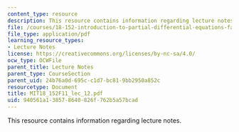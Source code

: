 ```yaml
---
content_type: resource
description: This resource contains information regarding lecture notes.
file: /courses/18-152-introduction-to-partial-differential-equations-fall-2011/940561a138578640826f762b5a57bcad_MIT18_152F11_lec_12.pdf
file_type: application/pdf
learning_resource_types:
- Lecture Notes
license: https://creativecommons.org/licenses/by-nc-sa/4.0/
ocw_type: OCWFile
parent_title: Lecture Notes
parent_type: CourseSection
parent_uid: 24b76a0d-695c-c1d7-bc81-9bb2950a852c
resourcetype: Document
title: MIT18_152F11_lec_12.pdf
uid: 940561a1-3857-8640-826f-762b5a57bcad
---
```

This resource contains information regarding lecture notes.
